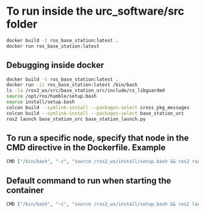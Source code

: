 # To run inside the urc_software/src folder

```bash
docker build -t ros_base_station:latest .
docker run ros_base_station:latest
```

## Debugging inside docker

```bash
docker build -t ros_base_station:latest .
docker run -it ros_base_station:latest /bin/bash
ls -la /ros2_ws/src/base_station_urc/include/cs_libguarded
source /opt/ros/humble/setup.bash
source install/setup.bash
colcon build --symlink-install --packages-select cross_pkg_messages
colcon build --symlink-install --packages-select base_station_urc
ros2 launch base_station_urc base_station_launch.py
```

## To run a specific node, specify that node in the CMD directive in the Dockerfile. Example

```bash
CMD ["/bin/bash", "-c", "source /ros2_ws/install/setup.bash && ros2 run base_station_urc gui_node"]
```

## Default command to run when starting the container

```bash
CMD ["/bin/bash", "-c", "source /ros2_ws/install/setup.bash && ros2 launch base_station_urc base_station_launch.py"]
```
